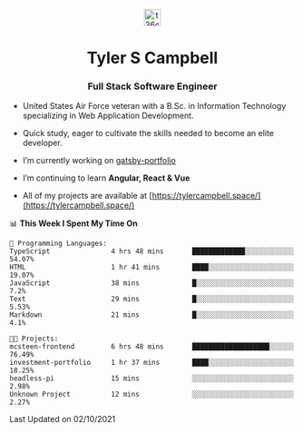 <p align="center">
<a href="https://www.linkedin.com/in/t36campbell" target="blank"><img align="center" src="https://ik.imagekit.io/t36campbell/Portfolio/linkedin.png.original_m8bbGgPh6.png" alt="t36campbell" height="30" width="30" /></a>
</p>
<h1 align="center">Tyler S Campbell</h1>
<h3 align="center">Full Stack Software Engineer</h3>

* United States Air Force veteran with a B.Sc. in Information Technology specializing in Web Application Development. 

* Quick study, eager to cultivate the skills needed to become an elite developer.

* I’m currently working on [gatsby-portfolio](https://github.com/t36campbell/gatsby-portfolio)

* I’m continuing to learn **Angular, React & Vue**

* All of my projects are available at [https://tylercampbell.space/](https://tylercampbell.space/)

<!--START_SECTION:waka-->
📊 **This Week I Spent My Time On** 

```text
💬 Programming Languages: 
TypeScript               4 hrs 48 mins       █████████████░░░░░░░░░░░░   54.07% 
HTML                     1 hr 41 mins        ████░░░░░░░░░░░░░░░░░░░░░   19.07% 
JavaScript               38 mins             █░░░░░░░░░░░░░░░░░░░░░░░░   7.2% 
Text                     29 mins             █░░░░░░░░░░░░░░░░░░░░░░░░   5.53% 
Markdown                 21 mins             █░░░░░░░░░░░░░░░░░░░░░░░░   4.1%

🐱‍💻 Projects: 
mcsteen-frontend         6 hrs 48 mins       ███████████████████░░░░░░   76.49% 
investment-portfolio     1 hr 37 mins        ████░░░░░░░░░░░░░░░░░░░░░   18.25% 
headless-pi              15 mins             ░░░░░░░░░░░░░░░░░░░░░░░░░   2.98% 
Unknown Project          12 mins             ░░░░░░░░░░░░░░░░░░░░░░░░░   2.27%

```


 Last Updated on 02/10/2021
<!--END_SECTION:waka-->
